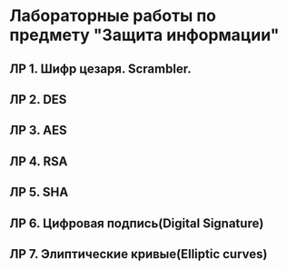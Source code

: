 # Лабораторные работы по предмету "Защита информации"
## ЛР 1. Шифр цезаря. Scrambler.
## ЛР 2. DES
## ЛР 3. AES
## ЛР 4. RSA
## ЛР 5. SHA
## ЛР 6. Цифровая подпись(Digital Signature)
## ЛР 7. Элиптические кривые(Elliptic curves)